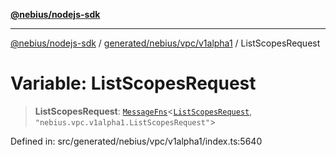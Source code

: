 [**@nebius/nodejs-sdk**](../../../../../README.md)

***

[@nebius/nodejs-sdk](../../../../../README.md) / [generated/nebius/vpc/v1alpha1](../README.md) / ListScopesRequest

# Variable: ListScopesRequest

> **ListScopesRequest**: [`MessageFns`](../../../../../runtime/protos/core/interfaces/MessageFns.md)\<[`ListScopesRequest`](../interfaces/ListScopesRequest.md), `"nebius.vpc.v1alpha1.ListScopesRequest"`\>

Defined in: src/generated/nebius/vpc/v1alpha1/index.ts:5640
